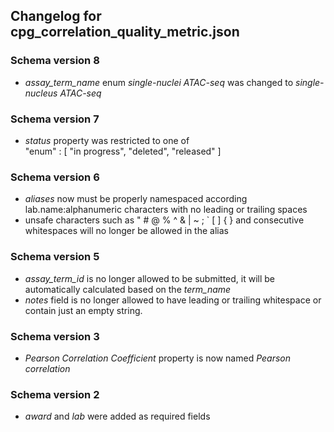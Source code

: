 ## Changelog for cpg_correlation_quality_metric.json

### Schema version 8

* *assay_term_name* enum *single-nuclei ATAC-seq* was changed to *single-nucleus ATAC-seq*

### Schema version 7

* *status* property was restricted to one of  
    "enum" : [
        "in progress",
        "deleted",
        "released"
    ]

### Schema version 6

* *aliases* now must be properly namespaced according lab.name:alphanumeric characters with no leading or trailing spaces
* unsafe characters such as " # @ % ^ & | ~ ; ` [ ] { } and consecutive whitespaces will no longer be allowed in the alias

### Schema version 5

* *assay_term_id* is no longer allowed to be submitted, it will be automatically calculated based on the *term_name*
* *notes* field is no longer allowed to have leading or trailing whitespace or contain just an empty string.

### Schema version 3

* *Pearson Correlation Coefficient* property is now named *Pearson correlation*

### Schema version 2

* *award* and *lab* were added as required fields
